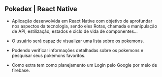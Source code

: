 ## Pokedex | React Native

* Aplicação desenvolvida em React Native com objetivo de aprofundar nos aspectos da tecnologia, sendo eles Rotas, chamada e manipulação de API, estilização, estados e ciclo de vida de componentes...

* O usuário será capaz de visualizar uma lista sobre os pokemons.

* Podendo verificar informações detalhadas sobre os pokemons e pesquisar seus pokemons favoritos.  

* Como extra tem como planejamento um Login pelo Google por meio de firebase.
